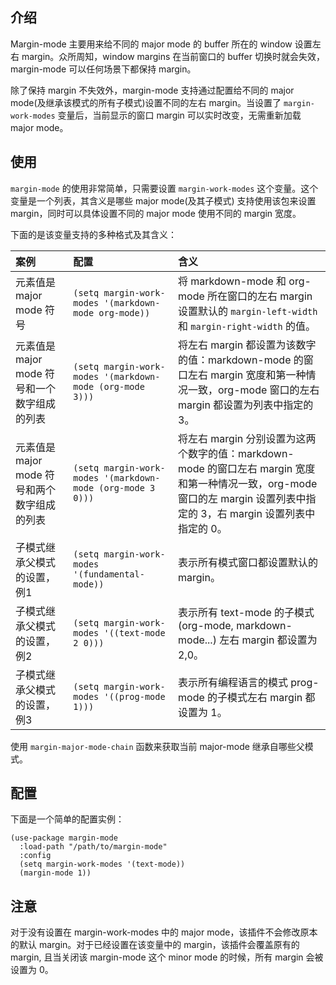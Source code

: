 ## 介绍
Margin-mode 主要用来给不同的 major mode 的 buffer 所在的 window 设置左右 margin。众所周知，window margins 在当前窗口的 buffer 切换时就会失效，margin-mode 可以任何场景下都保持 margin。

除了保持 margin 不失效外，margin-mode 支持通过配置给不同的 major mode(及继承该模式的所有子模式)设置不同的左右 margin。当设置了 `margin-work-modes` 变量后，当前显示的窗口 margin 可以实时改变，无需重新加载 major mode。

## 使用
`margin-mode` 的使用非常简单，只需要设置 `margin-work-modes` 这个变量。这个变量是一个列表，其含义是哪些 major mode(及其子模式) 支持使用该包来设置 margin，同时可以具体设置不同的 major mode 使用不同的 margin 宽度。

下面的是该变量支持的多种格式及其含义：

| 案例                                         | 配置                                                       | 含义                                                                                                                                                                      |
|:---------------------------------------------|:-----------------------------------------------------------|:--------------------------------------------------------------------------------------------------------------------------------------------------------------------------|
| 元素值是 major mode 符号                     | `(setq margin-work-modes '(markdown-mode org-mode))`       | 将 markdown-mode 和 org-mode 所在窗口的左右 margin 设置默认的 `margin-left-width` 和 `margin-right-width` 的值。                                                          |
| 元素值是 major mode 符号和一个数字组成的列表 | `(setq margin-work-modes '(markdown-mode (org-mode 3)))`   | 将左右 margin 都设置为该数字的值：markdown-mode 的窗口左右 margin 宽度和第一种情况一致，org-mode 窗口的左右 margin 都设置为列表中指定的 3。                               |
| 元素值是 major mode 符号和两个数字组成的列表 | `(setq margin-work-modes '(markdown-mode (org-mode 3 0)))` | 将左右 margin 分别设置为这两个数字的值：markdown-mode 的窗口左右 margin 宽度和第一种情况一致，org-mode 窗口的左 margin 设置列表中指定的 3，右 margin 设置列表中指定的 0。 |
| 子模式继承父模式的设置，例1                  | `(setq margin-work-modes '(fundamental-mode))`             | 表示所有模式窗口都设置默认的 margin。                                                                                                                                     |
| 子模式继承父模式的设置，例2                  | `(setq margin-work-modes '((text-mode 2 0)))`              | 表示所有 text-mode 的子模式(org-mode, markdown-mode...) 左右 margin 都设置为 2,0。                                                                                        |
| 子模式继承父模式的设置，例3                  | `(setq margin-work-modes '((prog-mode 1)))`                | 表示所有编程语言的模式 prog-mode 的子模式左右 margin 都设置为 1。                                                                                                         |

使用 `margin-major-mode-chain` 函数来获取当前 major-mode 继承自哪些父模式。

## 配置

下面是一个简单的配置实例：

    (use-package margin-mode
      :load-path "/path/to/margin-mode"
      :config
      (setq margin-work-modes '(text-mode))
      (margin-mode 1))

## 注意
对于没有设置在 margin-work-modes 中的 major mode，该插件不会修改原本的默认 margin。对于已经设置在该变量中的 margin，该插件会覆盖原有的 margin, 且当关闭该 margin-mode 这个 minor mode 的时候，所有 margin 会被设置为 0。
